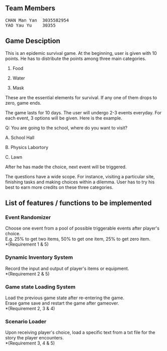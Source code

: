 Team Members
------
<pre>
CHAN Man Yan  3035582954  
YAO Yau Yu    30355
</pre>
Game Desciption
------
This is an epidemic survival game. At the beginning, user is given with 10 points. He has to distribute the points among three main categories. 
1. Food

2. Water

3. Mask

These are the essential elements for survival. If any one of them drops to zero, game ends.

The game lasts for 10 days. The user will undergo 2-3 events everyday. For each event, 3 options will be given. Here is the example.

Q: You are going to the school, where do you want to visit?

A. School Hall

B. Physics Labortory

C. Lawn

After he has made the choice, next event will be triggered. 

The questions have a wide scope. For instance, visiting a particular site, finishing tasks and making choices within a dilemma. User has to try his best to earn more credits on these three categories.

List of features / functions to be implemented
------
### Event Randomizer
Choose one event from a pool of possible triggerable events after player's choice.  
E.g. 25% to get two items, 50% to get one item, 25% to get zero item.  
*(Requirement 1 & 5)

### Dynamic Inventory System
Record the input and output of player's items or equipment.  
*(Requirement 2 & 5)

### Game state Loading System
Load the previous game state after re-entering the game.  
Erase game save and restart the game after gameover.  
*(Requirement 2, 3 & 4)

### Scenario Loader
Upon receiving player's choice, load a specific text from a txt file for the story the player encounters.  
*(Requirement 3, 4 & 5)


